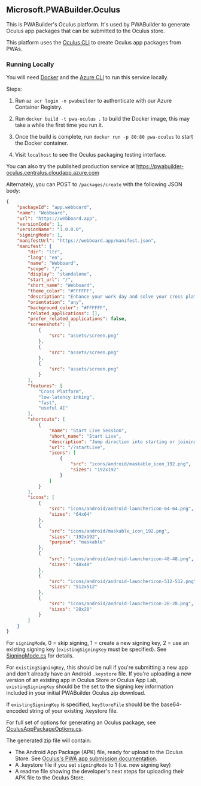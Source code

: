 ## Microsoft.PWABuilder.Oculus

This is PWABuilder's Oculus platform. It's used by PWABuilder to generate Oculus app packages that can be submitted to the Oculus store.

This platform uses the [Oculus CLI](https://developer.oculus.com/documentation/web/pwa-packaging/) to create Oculus app packages from PWAs.

### Running Locally

You will need [Docker](https://www.docker.com/products/docker-desktop/) and the [Azure CLI](https://learn.microsoft.com/en-us/cli/azure/install-azure-cli) to run this service locally.

Steps:

1. Run `az acr login -n pwabuilder` to authenticate with our Azure Container Registry.

2. Run `docker build -t pwa-oculus .` to build the Docker image, this may take a while the first time you run it.

4. Once the build is complete, run `docker run -p 80:80 pwa-oculus` to start the Docker container.

5. Visit `localhost` to see the Oculus packaging testing interface.

You can also try the published production service at https://pwabuilder-oculus.centralus.cloudapp.azure.com

Alternately, you can POST to `/packages/create` with the following JSON body:

```json
{
    "packageId": "app.webboard",
    "name": "WebBoard",
    "url": "https://webboard.app",
    "versionCode": 1,
    "versionName": "1.0.0.0",
    "signingMode": 1,
    "manifestUrl": "https://webboard.app/manifest.json",
    "manifest": {
        "dir": "ltr",
        "lang": "en",
        "name": "Webboard",
        "scope": "/",
        "display": "standalone",
        "start_url": "/",
        "short_name": "Webboard",
        "theme_color": "#FFFFFF",
        "description": "Enhance your work day and solve your cross platform whiteboarding needs with webboard! Draw text, shapes, attach images and more and share those whiteboards with anyone through OneDrive!",
        "orientation": "any",
        "background_color": "#FFFFFF",
        "related_applications": [],
        "prefer_related_applications": false,
        "screenshots": [
            {
                "src": "assets/screen.png"
            },
            {
                "src": "assets/screen.png"
            },
            {
                "src": "assets/screen.png"
            }
        ],
        "features": [
            "Cross Platform",
            "low-latency inking",
            "fast",
            "useful AI"
        ],
        "shortcuts": [
            {
                "name": "Start Live Session",
                "short_name": "Start Live",
                "description": "Jump direction into starting or joining a live session",
                "url": "/?startLive",
                "icons": [
                    {
                        "src": "icons/android/maskable_icon_192.png",
                        "sizes": "192x192"
                    }
                ]
            }
        ],
        "icons": [
            {
                "src": "icons/android/android-launchericon-64-64.png",
                "sizes": "64x64"
            },
            {
                "src": "icons/android/maskable_icon_192.png",
                "sizes": "192x192",
                "purpose": "maskable"
            },
            {
                "src": "icons/android/android-launchericon-48-48.png",
                "sizes": "48x48"
            },
            {
                "src": "icons/android/android-launchericon-512-512.png",
                "sizes": "512x512"
            },
            {
                "src": "icons/android/android-launchericon-28-28.png",
                "sizes": "28x28"
            }
        ]
    }
}
```

For `signingMode`, 0 = skip signing, 1 = create a new signing key, 2 = use an existing signing key (`existingSigningKey` must be specified). See [SigningMode.cs](https://github.com/pwa-builder/pwabuilder-oculus/blob/main/Microsoft.PWABuilder.Oculus/Models/SigningMode.cs) for details.

For `existingSigningKey`, this should be null if you're submitting a new app and don't already have an Android `.keystore` file. If you're uploading a new version of an existing app in Oculus Store or Oculus App Lab, `existingSigningKey` should be the set to the signing key information included in your initial PWABuilder Oculus zip download.

If `existingSigningKey` is specified, `keyStoreFile` should be the base64-encoded string of your existing .keystore file.

For full set of options for generating an Oculus package, see [OculusAppPackageOptions.cs](https://github.com/pwa-builder/pwabuilder-oculus/blob/main/Microsoft.PWABuilder.Oculus/Models/OculusAppPackageOptions.cs).

The generated zip file will contain:
- The Android App Package (APK) file, ready for upload to the Oculus Store. See [Oculus's PWA app submission documentation](https://developer.oculus.com/documentation/web/pwa-submit-app/).
- A .keystore file if you set `signingMode` to 1 (i.e. new signing key)
- A readme file showing the developer's next steps for uploading their APK file to the Oculus Store.